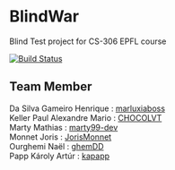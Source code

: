 # BlindWar
Blind Test project for CS-306 EPFL course

[![Build Status](https://api.cirrus-ci.com/github/BlindWar-SDP/BlindWar.svg)](https://cirrus-ci.com/github/BlindWar-SDP/BlindWar)


## Team Member
Da Silva Gameiro Henrique   : [marluxiaboss](https://github.com/marluxiaboss)\
Keller Paul Alexandre Mario : [CHOCOLVT](https://github.com/CHOCOLVT)\
Marty Mathias               : [marty99-dev](https://github.com/marty99-dev)\
Monnet Joris                : [JorisMonnet](https://github.com/JorisMonnet)\
Ourghemi Naël               : [ghemDD](https://github.com/ghemDD)\
Papp Károly Artúr           : [kapapp](https://github.com/kapapp)

